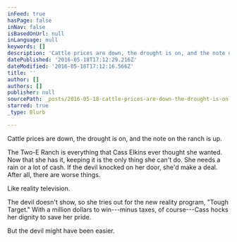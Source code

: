 ```yaml
---
inFeed: true
hasPage: false
inNav: false
isBasedOnUrl: null
inLanguage: null
keywords: []
description: 'Cattle prices are down, the drought is on, and the note on the ranch is up. '
datePublished: '2016-05-18T17:12:29.216Z'
dateModified: '2016-05-18T17:12:16.566Z'
title: ''
author: []
authors: []
publisher: null
sourcePath: _posts/2016-05-18-cattle-prices-are-down-the-drought-is-on-and-the-note-on-t.md
starred: true
_type: Blurb

---
```

Cattle prices are down, the drought is on, and the note on the ranch is up. 

The Two-E Ranch is everything that Cass Elkins ever thought she wanted. Now that she has it, keeping it is the only thing she can't do. She needs a rain or a lot of cash. If the devil knocked on her door, she'd make a deal. After all, there are worse things. 

Like reality television. 

The devil doesn't show, so she tries out for the new reality program, "Tough Target." With a million dollars to win---minus taxes, of course---Cass hocks her dignity to save her pride. 

But the devil might have been easier.
